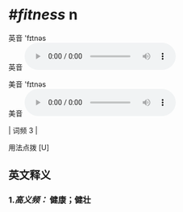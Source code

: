 # ***\#fitness*** n
英音 'fɪtnəs  
英音
<audio src="./media/fitness-B.aac" controls="controls"></audio>

美音 'fɪtnəs  
美音
<audio src="./media/fitness.aac" controls="controls"></audio>



| 词频 3 |  

用法点拨  [U] 

英文释义
---
### 1.*高义频：* **健康；健壮**  


